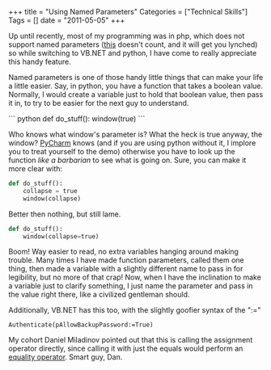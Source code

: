 +++
title = "Using Named Parameters"
Categories = ["Technical Skills"]
Tags = []
date = "2011-05-05"
+++
<p>
  Up until recently, most of my programming was in php, which does not
  support named parameters
  (<a href="http://docstore.mik.ua/orelly/webprog/pcook/ch06_05.htm"
  target="_blank">this</a> doesn't count, and it will get you lynched)
  so while switching to VB.NET and python, I have come to really
  appreciate this handy feature.
</p>
<p>
 Named parameters is one of those handy little things that can make
  your life a little easier. Say, in python, you have a function that
  takes a boolean value. Normally, I would create a variable just to
  hold that boolean value, then pass it in, to try to be easier for
  the next guy to understand.
</p>
``` python
def do_stuff():
    window(true)
```
<p>
  Who knows what window's parameter is? What the heck is true anyway,
  the window? <a href="http://www.jetbrains.com/pycharm/"
  target="_blank">PyCharm</a> knows (and if you are using python
  without it, I implore you to treat yourself to the demo) otherwise
  you have to look up the function <em>like a barbarian</em> to see
  what is going on. Sure, you can make it more clear with:
</p>

``` python
def do_stuff():
    collapse = true
    window(collapse)
```

<p>Better then nothing, but still lame.</p>

``` python
def do_stuff():
    window(collapse=true)
```

<p>
  Boom! Way easier to read, no extra variables hanging around making
  trouble. Many times I have made function parameters, called them one
  thing, then made a variable with a slightly different name to pass
  in for legibility, but no more of that crap! Now, when I have the
  inclination to make a variable just to clarify something, I just
  name the parameter and pass in the value right there, like a
  civilized gentleman should.

</p>
<p>
 Additionally, VB.NET has this too, with the slightly goofier
  syntax of the ":="
</p>

``` vb.net
Authenticate(pAllowBackupPassword:=True)
```

<p>
  My cohort Daniel Miladinov pointed out that this is calling the
  assignment operator directly, since calling it with just the equals
  would perform
  an <a href="http://en.wikipedia.org/wiki/Equals_sign#In_computer_programming">equality operator</a>. Smart guy, Dan.
</p>

